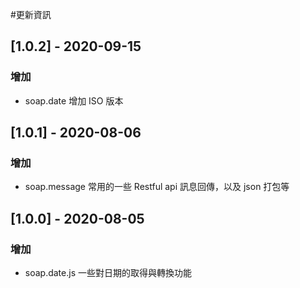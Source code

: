 #更新資訊

## [1.0.2] - 2020-09-15
### 增加

- soap.date 增加 ISO 版本

## [1.0.1] - 2020-08-06
### 增加

- soap.message 常用的一些 Restful api 訊息回傳，以及 json 打包等

## [1.0.0] - 2020-08-05
### 增加

- soap.date.js 一些對日期的取得與轉換功能